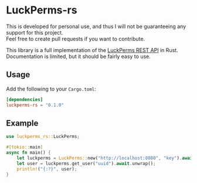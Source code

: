 # LuckPerms-rs
This is developed for personal use, and thus I will not be guaranteeing any support for this project.  
Feel free to create pull requests if you want to contribute.

This library is a full implementation of the [LuckPerms REST API](https://luckperms.net/wiki/Standalone-and-REST-API) in Rust.  
Documentation is limited, but it should be fairly easy to use.

## Usage
Add the following to your `Cargo.toml`:
```toml
[dependencies]
luckperms-rs = "0.1.0"
```

## Example
```rust
use luckperms_rs::LuckPerms;

#[tokio::main]
async fn main() {
    let luckperms = LuckPerms::new("http://localhost:8080", "key").await.unwrap();
    let user = luckperms.get_user("uuid").await.unwrap();
    println!("{:?}", user);
}
```

